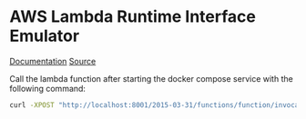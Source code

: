 # AWS Lambda Runtime Interface Emulator

[Documentation](https://docs.aws.amazon.com/lambda/latest/dg/images-test.html)
[Source](https://github.com/aws/aws-lambda-runtime-interface-emulator/)

Call the lambda function after starting the docker compose service with the following command:

```bash
curl -XPOST "http://localhost:8001/2015-03-31/functions/function/invocations" -d '{}'
```